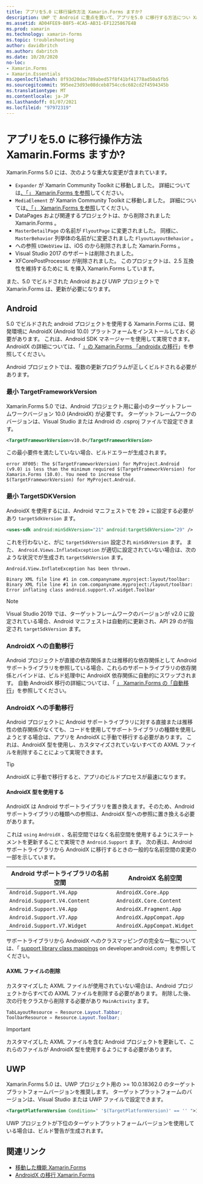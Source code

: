 ```yaml
---
title: アプリを5.0 に移行操作方法 Xamarin.Forms ますか?
description: UWP で Android に重点を置いて、アプリを5.0 に移行する方法につい Xamarin.Forms て説明します。
ms.assetid: AD04FEE9-B8F5-4CA5-AB31-EF1225867E4B
ms.prod: xamarin
ms.technology: xamarin-forms
ms.topic: troubleshooting
author: davidbritch
ms.author: dabritch
ms.date: 10/20/2020
no-loc:
- Xamarin.Forms
- Xamarin.Essentials
ms.openlocfilehash: 8f93d20dac789abed57f8f41bf41778ad50a5fb5
ms.sourcegitcommit: 995ee23d93e08dceb8754cc6c682cd2f4594345b
ms.translationtype: MT
ms.contentlocale: ja-JP
ms.lasthandoff: 01/07/2021
ms.locfileid: "97972319"
---
```

# <a name="how-do-i-migrate-my-app-to-no-locxamarinforms-50"></a>アプリを5.0 に移行操作方法 Xamarin.Forms ますか?

Xamarin.Forms 5.0 には、次のような重大な変更が含まれています。

- `Expander` が Xamarin Community Toolkit に移動しました。 詳細については[、「」 Xamarin.Forms を参照](https://github.com/xamarin/XamarinCommunityToolkit/wiki/Features-moved-from-Xamarin.Forms)してください。
- `MediaElement` が Xamarin Community Toolkit に移動しました。 詳細については[、「」 Xamarin.Forms を参照](https://github.com/xamarin/XamarinCommunityToolkit/wiki/Features-moved-from-Xamarin.Forms)してください。
- DataPages および関連するプロジェクトは、から削除されました Xamarin.Forms 。
- `MasterDetailPage` の名前が `FlyoutPage` に変更されました。 同様に、 `MasterBehavior` 列挙体の名前がに変更されました `FlyoutLayoutBehavior` 。
- への参照 `UIWebView` は、iOS のから削除されました Xamarin.Forms 。
- Visual Studio 2017 のサポートは削除されました。
- XFCorePostProcessor が削除されました。 このプロジェクトは、2.5 互換性を維持するために IL を挿入 Xamarin.Forms しています。

また、5.0 でビルドされた Android および UWP プロジェクトで Xamarin.Forms は、更新が必要になります。

## <a name="android"></a>Android

5.0 でビルドされた android プロジェクトを使用する Xamarin.Forms には、開発環境に AndroidX (Android 10.0) プラットフォームをインストールしておく必要があります。 これは、Android SDK マネージャーを使用して実現できます。 AndroidX の詳細については、「 [」の Xamarin.Forms 「androidx の移行](~/xamarin-forms/platform/android/androidx-migration.md)」を参照してください。

Android プロジェクトでは、複数の更新プログラムが正しくビルドされる必要があります。

### <a name="minimum-targetframeworkversion"></a>最小 TargetFrameworkVersion

Xamarin.Forms 5.0 では、Android プロジェクト用に最小のターゲットフレームワークバージョン 10.0 (AndroidX) が必要です。 ターゲットフレームワークのバージョンは、Visual Studio または Android の .csproj ファイルで設定できます。

```xml
<TargetFrameworkVersion>v10.0</TargetFrameworkVersion>
```

この最小要件を満たしていない場合、ビルドエラーが生成されます。

```
error XF005: The $(TargetFrameworkVersion) for MyProject.Android (v9.0) is less than the minimum required $(TargetFrameworkVersion) for Xamarin.Forms (10.0). You need to increase the $(TargetFrameworkVersion) for MyProject.Android.
```

### <a name="minimum-targetsdkversion"></a>最小 TargetSDKVersion

AndroidX を使用するには、Android マニフェストでを 29 + に設定する必要があり `targetSdkVersion` ます。

```xml
<uses-sdk android:minSdkVersion="21" android:targetSdkVersion="29" />
```

これを行わないと、がに `targetSdkVersion` 設定され `minSdkVersion` ます。 また、 `Android.Views.InflateException` が適切に設定されていない場合は、次のような状況でが生成され `targetSdkVersion` ます。

```
Android.View.InflateException has been thrown.

Binary XML file line #1 in com.companyname.myproject:layout/toolbar: Binary XML file line #1 in com.companyname.myproject:/layout/toolbar: Error inflating class android.support.v7.widget.Toolbar
```

> [!NOTE]
> Visual Studio 2019 では、ターゲットフレームワークのバージョンが v2.0 に設定されている場合、Android マニフェストは自動的に更新され、API 29 のが指定され `targetSdkVersion` ます。

### <a name="automatic-migration-to-androidx"></a>AndroidX への自動移行

Android プロジェクトが直接の依存関係または推移的な依存関係として Android サポートライブラリを参照している場合、これらのサポートライブラリの依存関係とバインドは、ビルド処理中に AndroidX 依存関係に自動的にスワップされます。 自動 AndroidX 移行の詳細については、「 [」 Xamarin.Forms の「自動移行](~/xamarin-forms/platform/android/androidx-migration.md#automatic-migration-in-xamarinforms)」を参照してください。

### <a name="manual-migration-to-androidx"></a>AndroidX への手動移行

Android プロジェクトに Android サポートライブラリに対する直接または推移性の依存関係がなくても、コードを使用してサポートライブラリの種類を使用しようとする場合は、アプリを AndroidX に手動で移行する必要があります。 これは、AndroidX 型を使用し、カスタマイズされていないすべての AXML ファイルを削除することによって実現できます。

> [!TIP]
> AndroidX に手動で移行すると、アプリのビルドプロセスが最速になります。

#### <a name="use-androidx-types"></a>AndroidX 型を使用する

AndroidX は Android サポートライブラリを置き換えます。そのため、Android サポートライブラリの種類への参照は、AndroidX 型への参照に置き換える必要があります。

これは `using` `AndroidX` 、名前空間ではなく名前空間を使用するようにステートメントを更新することで実現でき `Android.Support` ます。 次の表は、Android サポートライブラリから AndroidX に移行するときの一般的な名前空間の変更の一部を示しています。

| Android サポートライブラリの名前空間 | AndroidX 名前空間 |
| --- | --- |
| `Android.Support.V4.App` | `AndroidX.Core.App` |
| `Android.Support.V4.Content` | `AndroidX.Core.Content` |
| `Android.Support.V4.App` | `AndroidX.Fragment.App` |
| `Android.Support.V7.App` | `AndroidX.AppCompat.App` |
| `Android.Support.V7.Widget` | `AndroidX.AppCompat.Widget` |

サポートライブラリから AndroidX へのクラスマッピングの完全な一覧については、「 [support library class mappings](https://developer.android.com/jetpack/androidx/migrate/class-mappings) on developer.android.com」を参照してください。

#### <a name="remove-axml-files"></a>AXML ファイルの削除

カスタマイズした AXML ファイルが使用されていない場合は、Android プロジェクトからすべての AXML ファイルを削除する必要があります。 削除した後、次の行をクラスから削除する必要があり `MainActivity` ます。

```csharp
TabLayoutResource = Resource.Layout.Tabbar;
ToolbarResource = Resource.Layout.Toolbar;
```

> [!IMPORTANT]
> カスタマイズした AXML ファイルを含む Android プロジェクトを更新して、これらのファイルが AndroidX 型を使用するようにする必要があります。

## <a name="uwp"></a>UWP

Xamarin.Forms 5.0 は、UWP プロジェクト用の >= 10.0.18362.0 のターゲットプラットフォームバージョンを推奨します。 ターゲットプラットフォームのバージョンは、Visual Studio または UWP ファイルで設定できます。

```xml
<TargetPlatformVersion Condition=" '$(TargetPlatformVersion)' == '' ">10.0.18362.0</TargetPlatformVersion>
```

UWP プロジェクトが下位のターゲットプラットフォームバージョンを使用している場合は、ビルド警告が生成されます。

## <a name="related-links"></a>関連リンク

- [移動した機能 Xamarin.Forms](https://github.com/xamarin/XamarinCommunityToolkit/wiki/Features-moved-from-Xamarin.Forms)
- [AndroidX の移行 Xamarin.Forms](~/xamarin-forms/platform/android/androidx-migration.md)

